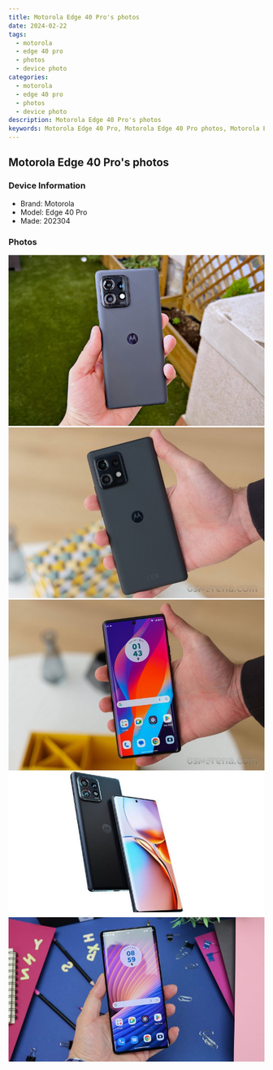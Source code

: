 ```yaml
---
title: Motorola Edge 40 Pro's photos
date: 2024-02-22
tags: 
  - motorola
  - edge 40 pro
  - photos
  - device photo
categories: 
  - motorola
  - edge 40 pro
  - photos
  - device photo
description: Motorola Edge 40 Pro's photos
keywords: Motorola Edge 40 Pro, Motorola Edge 40 Pro photos, Motorola Edge 40 Pro device photo
---
```


## Motorola Edge 40 Pro's photos

### Device Information

- Brand: Motorola
- Model: Edge 40 Pro
- Made: 202304

### Photos

![/images/best-assets/devices/motorola/motorola-edge-40-pro/1.jpg](/images/best-assets/devices/motorola/motorola-edge-40-pro/1.jpg)
![/images/best-assets/devices/motorola/motorola-edge-40-pro/2.jpg](/images/best-assets/devices/motorola/motorola-edge-40-pro/2.jpg)
![/images/best-assets/devices/motorola/motorola-edge-40-pro/3.jpg](/images/best-assets/devices/motorola/motorola-edge-40-pro/3.jpg)
![/images/best-assets/devices/motorola/motorola-edge-40-pro/4.jpg](/images/best-assets/devices/motorola/motorola-edge-40-pro/4.jpg)
![/images/best-assets/devices/motorola/motorola-edge-40-pro/5.jpg](/images/best-assets/devices/motorola/motorola-edge-40-pro/5.jpg)
